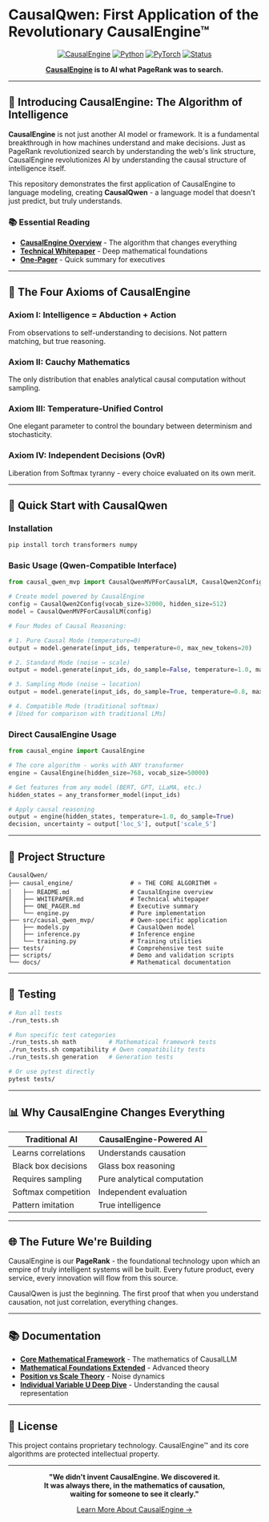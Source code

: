 # CausalQwen: First Application of the Revolutionary CausalEngine™

<div align="center">
  
  [![CausalEngine](https://img.shields.io/badge/Powered%20by-CausalEngine™-ff1744.svg)](causal_engine/)
  [![Python](https://img.shields.io/badge/Python-3.8+-blue.svg)](https://python.org)
  [![PyTorch](https://img.shields.io/badge/PyTorch-2.0+-ee4c2c.svg)](https://pytorch.org)
  [![Status](https://img.shields.io/badge/Status-Revolutionary-purple.svg)](causal_engine/README.md)
  
  **[CausalEngine](causal_engine/) is to AI what PageRank was to search.**
  
</div>

---

## 🌟 Introducing CausalEngine: The Algorithm of Intelligence

**CausalEngine** is not just another AI model or framework. It is a fundamental breakthrough in how machines understand and make decisions. Just as PageRank revolutionized search by understanding the web's link structure, CausalEngine revolutionizes AI by understanding the causal structure of intelligence itself.

This repository demonstrates the first application of CausalEngine to language modeling, creating **CausalQwen** - a language model that doesn't just predict, but truly understands.

### 📚 Essential Reading
- **[CausalEngine Overview](causal_engine/README.md)** - The algorithm that changes everything
- **[Technical Whitepaper](causal_engine/WHITEPAPER.md)** - Deep mathematical foundations
- **[One-Pager](causal_engine/ONE_PAGER.md)** - Quick summary for executives

---

## 🧮 The Four Axioms of CausalEngine

### Axiom I: Intelligence = Abduction + Action
From observations to self-understanding to decisions. Not pattern matching, but true reasoning.

### Axiom II: Cauchy Mathematics  
The only distribution that enables analytical causal computation without sampling.

### Axiom III: Temperature-Unified Control
One elegant parameter to control the boundary between determinism and stochasticity.

### Axiom IV: Independent Decisions (OvR)
Liberation from Softmax tyranny - every choice evaluated on its own merit.

---

## 🚀 Quick Start with CausalQwen

### Installation
```bash
pip install torch transformers numpy
```

### Basic Usage (Qwen-Compatible Interface)
```python
from causal_qwen_mvp import CausalQwenMVPForCausalLM, CausalQwen2Config

# Create model powered by CausalEngine
config = CausalQwen2Config(vocab_size=32000, hidden_size=512)
model = CausalQwenMVPForCausalLM(config)

# Four Modes of Causal Reasoning:

# 1. Pure Causal Mode (temperature=0)
output = model.generate(input_ids, temperature=0, max_new_tokens=20)

# 2. Standard Mode (noise → scale)
output = model.generate(input_ids, do_sample=False, temperature=1.0, max_new_tokens=20)

# 3. Sampling Mode (noise → location)  
output = model.generate(input_ids, do_sample=True, temperature=0.8, max_new_tokens=20)

# 4. Compatible Mode (traditional softmax)
# [Used for comparison with traditional LMs]
```

### Direct CausalEngine Usage
```python
from causal_engine import CausalEngine

# The core algorithm - works with ANY transformer
engine = CausalEngine(hidden_size=768, vocab_size=50000)

# Get features from any model (BERT, GPT, LLaMA, etc.)
hidden_states = any_transformer_model(input_ids)

# Apply causal reasoning
output = engine(hidden_states, temperature=1.0, do_sample=True)
decision, uncertainty = output['loc_S'], output['scale_S']
```

---

## 📁 Project Structure

```
CausalQwen/
├── causal_engine/                # ⭐ THE CORE ALGORITHM ⭐
│   ├── README.md                 # CausalEngine overview
│   ├── WHITEPAPER.md             # Technical whitepaper
│   ├── ONE_PAGER.md              # Executive summary
│   └── engine.py                 # Pure implementation
├── src/causal_qwen_mvp/          # Qwen-specific application
│   ├── models.py                 # CausalQwen model
│   ├── inference.py              # Inference engine
│   └── training.py               # Training utilities
├── tests/                        # Comprehensive test suite
├── scripts/                      # Demo and validation scripts
└── docs/                         # Mathematical documentation
```

---

## 🧪 Testing

```bash
# Run all tests
./run_tests.sh

# Run specific test categories
./run_tests.sh math         # Mathematical framework tests
./run_tests.sh compatibility # Qwen compatibility tests
./run_tests.sh generation   # Generation tests

# Or use pytest directly
pytest tests/
```

---

## 📊 Why CausalEngine Changes Everything

| Traditional AI | CausalEngine-Powered AI |
|---------------|------------------------|
| Learns correlations | Understands causation |
| Black box decisions | Glass box reasoning |
| Requires sampling | Pure analytical computation |
| Softmax competition | Independent evaluation |
| Pattern imitation | True intelligence |

---

## 🌐 The Future We're Building

CausalEngine is our **PageRank** - the foundational technology upon which an empire of truly intelligent systems will be built. Every future product, every service, every innovation will flow from this source.

CausalQwen is just the beginning. The first proof that when you understand causation, not just correlation, everything changes.

---

## 📚 Documentation

- **[Core Mathematical Framework](docs/core_mathematical_framework.md)** - The mathematics of CausalLLM
- **[Mathematical Foundations Extended](docs/core_mathematical_framework_num_extended.md)** - Advanced theory
- **[Position vs Scale Theory](docs/model_inference_position_and_scale.md)** - Noise dynamics
- **[Individual Variable U Deep Dive](docs/U_deep_dive.md)** - Understanding the causal representation

---

## 📄 License

This project contains proprietary technology. CausalEngine™ and its core algorithms are protected intellectual property.

---

<div align="center">
  
**"We didn't invent CausalEngine. We discovered it.**  
**It was always there, in the mathematics of causation,**  
**waiting for someone to see it clearly."**

[Learn More About CausalEngine →](causal_engine/)

</div>
